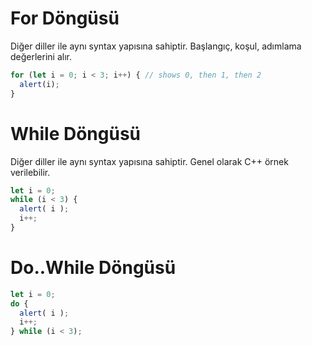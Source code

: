 # For Döngüsü
Diğer diller ile aynı syntax yapısına sahiptir. Başlangıç, koşul, adımlama değerlerini alır.

```js
for (let i = 0; i < 3; i++) { // shows 0, then 1, then 2
  alert(i);
}
```

# While Döngüsü
Diğer diller ile aynı syntax yapısına sahiptir. Genel olarak C++ örnek verilebilir.

```js
let i = 0;
while (i < 3) {
  alert( i );
  i++;
}
```

# Do..While Döngüsü
```js
let i = 0;
do {
  alert( i );
  i++;
} while (i < 3);
```
